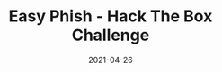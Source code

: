 ---
layout: single
title: '<span class="hackthebox">Easy Phish - Hack The Box Challenge</span>'
excerpt: "Breach is a osint challenge from HackTheBox where we will have to find out information about very convincing phising emails"
date: 2021-04-26
header:
  teaser: /assets/images/htb-writeup-easy-phish/icon.png
  teaser_home_page: true
  icon: /assets/images/hackthebox.webp
categories:
  - hackthebox
  - challenge
tags:
  - osint
  - email-spoofing
  - dns
toc: true
toc_label: "Content"
toc_sticky: true
show_time: false
layout: encrypted/easy-phish
permalink: "/htb-writeup-easy-phish/"
show_time: false
---